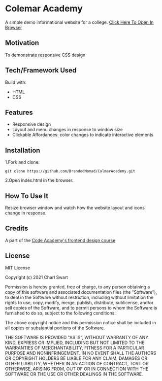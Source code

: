 # Colemar Academy

A simple  demo informational website for a college. [Click Here To Open In Browser](https://brandednomad.github.io/ColmarAcademy/)

## Motivation

To demonstrate responsive CSS design

## Tech/Framework Used

Build with:
* HTML
* CSS

## Features

* Responsive design
* Layout and menu changes in response to window size
* Clickable Affordances: color changes to indicate interactive elements

## Installation

1.Fork and clone: 

`git clone https://github.com/BrandedNomad/ColmarAcademy.git`

2.Open index.html in the browser.

## How To Use It

Resize browser window and watch how the website layout and icons change in response. 

## Credits 

A part of the [Code Academy's frontend design course](https://www.codecademy.com/learn/paths/front-end-engineer-career-path)

## License

MIT License

Copyright (c) 2021 Charl Swart

Permission is hereby granted, free of charge, to any person obtaining a copy
of this software and associated documentation files (the "Software"), to deal
in the Software without restriction, including without limitation the rights
to use, copy, modify, merge, publish, distribute, sublicense, and/or sell
copies of the Software, and to permit persons to whom the Software is
furnished to do so, subject to the following conditions:

The above copyright notice and this permission notice shall be included in all
copies or substantial portions of the Software.

THE SOFTWARE IS PROVIDED "AS IS", WITHOUT WARRANTY OF ANY KIND, EXPRESS OR
IMPLIED, INCLUDING BUT NOT LIMITED TO THE WARRANTIES OF MERCHANTABILITY,
FITNESS FOR A PARTICULAR PURPOSE AND NONINFRINGEMENT. IN NO EVENT SHALL THE
AUTHORS OR COPYRIGHT HOLDERS BE LIABLE FOR ANY CLAIM, DAMAGES OR OTHER
LIABILITY, WHETHER IN AN ACTION OF CONTRACT, TORT OR OTHERWISE, ARISING FROM,
OUT OF OR IN CONNECTION WITH THE SOFTWARE OR THE USE OR OTHER DEALINGS IN THE
SOFTWARE.
